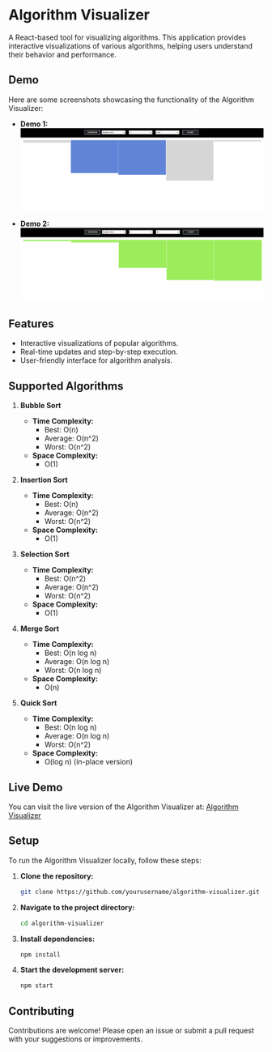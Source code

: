 # Algorithm Visualizer

A React-based tool for visualizing algorithms. This application provides interactive visualizations of various algorithms, helping users understand their behavior and performance.

## Demo

Here are some screenshots showcasing the functionality of the Algorithm Visualizer:

- **Demo 1:**
  ![Demo 1](demo/d1.png)

- **Demo 2:**
  ![Demo 2](demo/d2.png)



## Features

- Interactive visualizations of popular algorithms.
- Real-time updates and step-by-step execution.
- User-friendly interface for algorithm analysis.

## Supported Algorithms

1. **Bubble Sort**
   - **Time Complexity:**
     - Best: O(n)
     - Average: O(n^2)
     - Worst: O(n^2)
   - **Space Complexity:**
     - O(1)

2. **Insertion Sort**
   - **Time Complexity:**
     - Best: O(n)
     - Average: O(n^2)
     - Worst: O(n^2)
   - **Space Complexity:**
     - O(1)

3. **Selection Sort**
   - **Time Complexity:**
     - Best: O(n^2)
     - Average: O(n^2)
     - Worst: O(n^2)
   - **Space Complexity:**
     - O(1)

4. **Merge Sort**
   - **Time Complexity:**
     - Best: O(n log n)
     - Average: O(n log n)
     - Worst: O(n log n)
   - **Space Complexity:**
     - O(n)

5. **Quick Sort**
   - **Time Complexity:**
     - Best: O(n log n)
     - Average: O(n log n)
     - Worst: O(n^2)
   - **Space Complexity:**
     - O(log n) (in-place version)



## Live Demo

You can visit the live version of the Algorithm Visualizer at: [Algorithm Visualizer](https://mrpeace-algovisualiser.netlify.app/)

## Setup

To run the Algorithm Visualizer locally, follow these steps:

1. **Clone the repository:**

    ```bash
    git clone https://github.com/yourusername/algorithm-visualizer.git
    ```

2. **Navigate to the project directory:**

    ```bash
    cd algorithm-visualizer
    ```

3. **Install dependencies:**

    ```bash
    npm install
    ```

4. **Start the development server:**

    ```bash
    npm start
    ```

## Contributing

Contributions are welcome! Please open an issue or submit a pull request with your suggestions or improvements.

